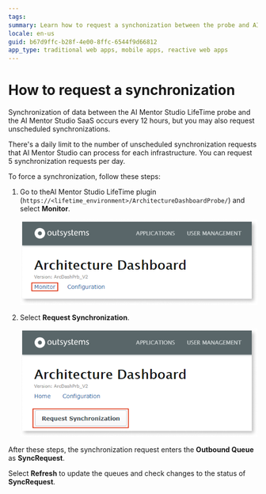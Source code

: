 ```yaml
---
tags: 
summary: Learn how to request a synchonization between the probe and AI Mentor Studio.
locale: en-us
guid: b67d9ffc-b28f-4e00-8ffc-6544f9d66812
app_type: traditional web apps, mobile apps, reactive web apps
---
```



# How to request a synchronization

Synchronization of data between the AI Mentor Studio LifeTime probe and the AI Mentor Studio SaaS occurs every 12 hours, but you may also request unscheduled synchronizations. 

<div class="info" markdown="1">

There's a daily limit to the number of unscheduled synchronization requests that AI Mentor Studio can process for each infrastructure. You can request 5 synchronization requests per day.

</div>

To force a synchronization, follow these steps:

1. Go to theAI Mentor Studio LifeTime plugin (`https://<lifetime_environment>/ArchitectureDashboardProbe/`) and select **Monitor**.

    ![](images/sync-plugin-monitor.png?width=575)

1. Select **Request Synchronization**.

    ![](images/sync-plugin-request.png?width=575)

After these steps, the synchronization request enters the **Outbound Queue** as **SyncRequest**.

<div class="info" markdown="1">

Select **Refresh** to update the queues and check changes to the status of **SyncRequest**.

</div>
